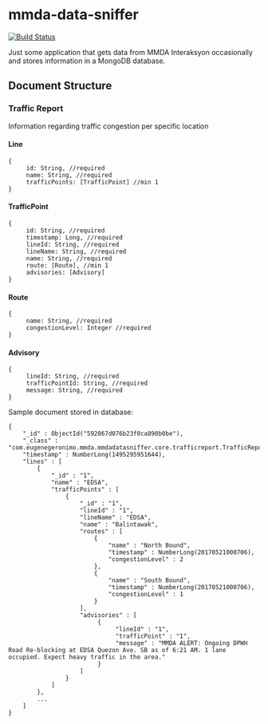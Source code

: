 # mmda-data-sniffer
[![Build Status](https://travis-ci.org/esgeronimo/mmda-data-sniffer.svg?branch=master)](https://travis-ci.org/esgeronimo/mmda-data-sniffer)

Just some application that gets data from MMDA Interaksyon occasionally and stores information in a MongoDB database.

## Document Structure
### Traffic Report
Information regarding traffic congestion per specific location
#### Line
```
{
     id: String, //required
     name: String, //required
     trafficPoints: [TrafficPoint] //min 1
}
```
#### TrafficPoint
```
{
     id: String, //required
     timestamp: Long, //required
     lineId: String, //required
     lineName: String, //required
     name: String, //required
     route: [Route], //min 1
     advisories: [Advisory]
}
```
#### Route
```
{
     name: String, //required
     congestionLevel: Integer //required
}
```
#### Advisory
```
{
     lineId: String, //required
     trafficPointId: String, //required
     message: String, //required
}
```

Sample document stored in database:
```
{
    "_id" : ObjectId("592067d076b23f0ca890b0be"),
    "_class" : "com.eugenegeronimo.mmda.mmdadatasniffer.core.trafficreport.TrafficReport",
    "timestamp" : NumberLong(1495295951644),
    "lines" : [ 
        {
            "_id" : "1",
            "name" : "EDSA",
            "trafficPoints" : [ 
                {
                    "_id" : "1",
                    "lineId" : "1",
                    "lineName" : "EDSA",
                    "name" : "Balintawak",
                    "routes" : [ 
                        {
                            "name" : "North Bound",
                            "timestamp" : NumberLong(20170521000706),
                            "congestionLevel" : 2
                        }, 
                        {
                            "name" : "South Bound",
                            "timestamp" : NumberLong(20170521000706),
                            "congestionLevel" : 1
                        }
                    ],
                    "advisories" : [
                         {
                              "lineId" : "1",
                              "trafficPoint" : "1",
                              "message" : "MMDA ALERT: Ongoing DPWH Road Re-blocking at EDSA Quezon Ave. SB as of 6:21 AM. 1 lane occupied. Expect heavy traffic in the area."
                         }
                    ]
                } 
            ]
        },
        ...
    ]
}
```
